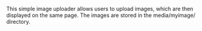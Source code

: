 This simple image uploader allows users to upload images, which are then displayed on the same page. The images are stored in the media/myimage/ directory.
